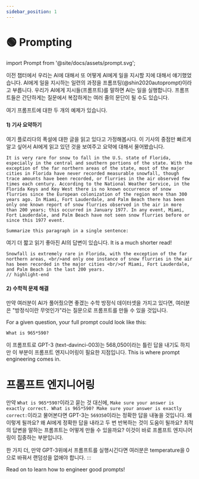 ```yaml
---
sidebar_position: 1
---
```


# 🟢 Prompting

import Prompt from '@site/docs/assets/prompt.svg';

<div style={{textAlign: 'center'}}>
  <Prompt style={{width:"100%",height:"300px",verticalAlign:"top"}}/>
</div>

이전 챕터에서 우리는 AI에 대해서 또 어떻게 AI에게 일을 지시할 지에 대해서 얘기했었습니다. AI에게 일을 지시하는 일련의 과정을 프롬프팅(@shin2020autoprompt)이라고 부릅니다. 우리가 AI에게 지시들(프롬프트)를 말하면 AI는 일을 실행합니다. 프롬프트들은 간단하게는 질문에서 복잡하게는 여러 줄의 문단이 될 수도 있습니다.

여기 프롬프트에 대한 두 개의 예제가 있습니다.

#### 1) 기사 요약하기

여기 플로리다의 폭설에 대한 글을 읽고 있다고 가정해봅시다. 이 기사의 중점만 빠르게 알고 싶어서 AI에게 읽고 있던 것을 보여주고 요약에 대해서 물어봤습니다.

```
It is very rare for snow to fall in the U.S. state of Florida, especially in the central and southern portions of the state. With the exception of the far northern areas of the state, most of the major cities in Florida have never recorded measurable snowfall, though trace amounts have been recorded, or flurries in the air observed few times each century. According to the National Weather Service, in the Florida Keys and Key West there is no known occurrence of snow flurries since the European colonization of the region more than 300 years ago. In Miami, Fort Lauderdale, and Palm Beach there has been only one known report of snow flurries observed in the air in more than 200 years; this occurred in January 1977. In any event, Miami, Fort Lauderdale, and Palm Beach have not seen snow flurries before or since this 1977 event.

Summarize this paragraph in a single sentence:
```

여기 더 짧고 읽기 좋아진 AI의 답변이 있습니다. It is a much shorter read!

```text
Snowfall is extremely rare in Florida, with the exception of the far northern areas, <br/>and only one instance of snow flurries in the air has been recorded in the major cities <br/>of Miami, Fort Lauderdale, and Palm Beach in the last 200 years.
// highlight-end
```

#### 2) 수학적 문제 해결

만약 여러분이 AI가 풀어줬으면 좋겠는 수학 방정식 데이터셋을 가지고 있다면, 여러분은 "방정식이란 무엇인가"라는 질문으로 프롬프트를 만들 수 있을 것입니다.

For a given question, your full prompt could look like this:

```
What is 965*590?
```

이 프롬프트로 GPT-3 (text-davinci-003)는 568,050이라는 틀린 답을 내기도 하지만 이 부분이 프롬프트 엔지니어링이 필요한 지점입니다. This is where prompt engineering comes in.

# 프롬프트 엔지니어링

만약 `What is 965*590?`이라고 묻는 것 대신에, `Make sure your answer is exactly correct. What is 965*590? Make sure your answer is exactly correct:`이라고 물어본다면 GPT-3는 `569350`이라는 정확한 답을 내놓을 것입니다. 왜 이렇게 될까요? 왜 AI에게 정확한 답을 내라고 두 번 반복하는 것이 도움이 될까요? 최적의 답변을 말하는 프롬프트는 어떻게 만들 수 있을까요? 이것이 바로 프롬프트 엔지니어링이 집중하는 부분입니다.

한 가지 더, 만약 GPT-3위에서 프롬프트를 실행시긴다면 여러분은 temperature을 0으로 바꿔서 랜덤성을 없애야 합니다.
:::

Read on to learn how to engineer good prompts!

[^2]: This paragraph is from https://en.wikipedia.org/wiki/Snow_in_Florida
